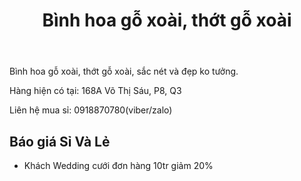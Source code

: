 ﻿---
id: 2
title: Bình hoa gỗ xoài, thớt gỗ xoài
layout: ReleasePage
category: releases
path: '/releases/binh-hoa-go-xoai/'
key: binh-hoa-go-xoai

meta: Bình hoa gỗ xoài, thớt gỗ xoài
keywords: Bình hoa gỗ xoài, thớt gỗ xoài

location: 
prices: Call
orders: tel:+84918870780
messages: http://m.me/dotrangtricuoi
website: 
YoutubeID: 
bandcamp: 
bandcampLabelTrack: 
facebook: 
mixcloud: 
soundcloud: 
youtube: 
discogs: 
---


Bình hoa gỗ xoài, thớt gỗ xoài, sắc nét và đẹp ko tưởng.

Hàng hiện có tại: 168A Võ Thị Sáu, P8, Q3

Liên hệ mua sỉ: 0918870780(viber/zalo)

## Báo giá Sỉ Và Lẻ 

- Khách Wedding cưới đơn hàng 10tr giảm 20%

